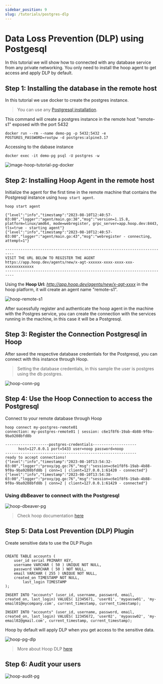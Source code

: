 ```yaml
---
sidebar_position: 9
slug: /tutorials/postgres-dlp
---
```


# Data Loss Prevention (DLP) using Postgesql

In this tutorial we will show how to connected with any database service from any private networking. You only need to install the hoop agent to get access and apply DLP by default.


## Step 1: Installing the database in the remote host

In this tutorial we use docker to create the postgres instance. 

> You can use any [Postgresql installation](https://www.postgresql.org/download/).

This command will create a postgres instance in the remote host "remote-s1" exposed with the port 5432

```
docker run --rm --name demo-pg -p 5432:5432 -e POSTGRES_PASSWORD=rootpw -d postgres:alpine3.17
```

Accessing to the dabase instance

```
docker exec -it demo-pg psql -U postgres -w
```

![image-hoop-tutorial-pg-docker](./img/hoop-tutorial-pg-docker.png)

## Step 2: Installing Hoop Agent in the remote host


Initialize the agent for the first time in the remote machine that contains the Postgresql instance using `hoop start agent`.


```
hoop start agent

{"level":"info","timestamp":"2023-08-10T12:40:57-03:00","logger":"agent/main.go:38","msg":"version=1.15.8, platform=linux/amd64, mode=webregister, grpc_server=app.hoop.dev:8443, tls=true - starting agent"}
{"level":"info","timestamp":"2023-08-10T12:40:57-03:00","logger":"agent/main.go:43","msg":"webregister - connecting, attempt=1"}

--------------------------------------------------------------------------
VISIT THE URL BELOW TO REGISTER THE AGENT
https://app.hoop.dev/agents/new/x-agt-xxxxxx-xxxx-xxxx-xxx-xxxxxxxxxxxxx
--------------------------------------------------------------------------

```

Using the **Hoop Url:** _http://app.hoop.dev/agents/new/x-agt-xxxx_ in the hoop platform, it will create an agent name "remote-s1".

![hoop-remote-s1](./img/hoop-remote-s1.png)

After sucessfully register and authenticate the hoop agent in the machine with the Postgres service, you can create the connection with the services running in the machine, in this case it will be a Postgresql.

## Step 3: Register the Connection Postgresql in Hoop

After saved the respective database credentials for the Postgresql, you can connect with this instance through Hoop.

> Setting the database credentials, in this sample the user is postgres using the db postgres.

![hoop-conn-pg](./img/hoop-conn-pg.png)

## Step 4: Use the Hoop Connection to access the Postgresql

Connect to your remote database through Hoop

```
hoop connect my-postgres-remote01
connection: my-postgres-remote01 | session: c6e1f8f6-19ab-4b88-9f0a-9ba9208bfd8b

--------------------postgres-credentials--------------------
      host=127.0.0.1 port=5433 user=noop password=noop
------------------------------------------------------------
ready to accept connections!
{"level":"info","timestamp":"2023-08-10T13:54:32-03:00","logger":"proxy/pg.go:76","msg":"session=c6e1f8f6-19ab-4b88-9f0a-9ba9208bfd8b | conn=1 | client=127.0.0.1:61420 - connected"}
{"level":"info","timestamp":"2023-08-10T13:54:38-03:00","logger":"proxy/pg.go:76","msg":"session=c6e1f8f6-19ab-4b88-9f0a-9ba9208bfd8b | conn=2 | client=127.0.0.1:61429 - connected"}
```

### Using dbBeaver to connect with the Postgresql

![hoop-dbeaver-pg](./img/hoop-dbeaver-pg.png)

> Check hoop documentation [here](https://hoop.dev/docs/connections/postgres)

## Step 5: Data Lost Prevention (DLP) Plugin

Create sensitive data to use the DLP Plugin

```

CREATE TABLE accounts (
	user_id serial PRIMARY KEY,
	username VARCHAR ( 50 ) UNIQUE NOT NULL,
	password VARCHAR ( 50 ) NOT NULL,
	email VARCHAR ( 255 ) UNIQUE NOT NULL,
	created_on TIMESTAMP NOT NULL,
        last_login TIMESTAMP
);

INSERT INTO "accounts" (user_id, username, password, email, created_on, last_login) VALUES( 12345671, 'user01', 'mypassw01', 'my-email01@mycompany.com', current_timestamp, current_timestamp);

INSERT INTO "accounts" (user_id, username, password, email, created_on, last_login) VALUES( 12345672, 'user02', 'mypassw02', 'my-email02@gmail.com', current_timestamp, current_timestamp);
```

Hoop by default will apply DLP when you get access to the sensitive data.

![hoop-pg-dlp](./img/hoop-pg-dlp.png)

> More about Hoop DLP [here](https://hoop.dev/docs/plugins/dlp/)

## Step 6: Audit your users 

![hoop-audit-pg](./img/hoop-audit-pg.png)

